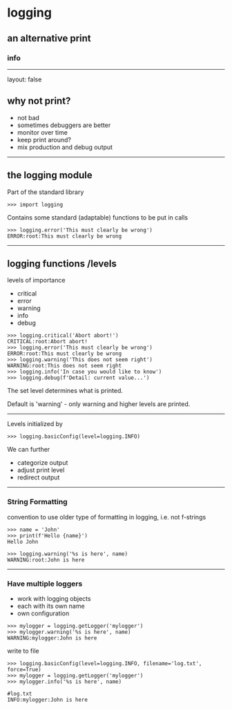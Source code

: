 # logging

## an alternative print

### info


---

layout: false

## why not print?

* not bad
* sometimes debuggers are better
* monitor over time
* keep print around?
* mix production and debug output


---

## the logging module

Part of the standard library

~~~
>>> import logging

~~~

<!--
~~~
>>> import sys
>>> logging.basicConfig(stream=sys.stdout)

~~~
-->

Contains some standard (adaptable) functions to be put in calls

~~~
>>> logging.error('This must clearly be wrong')
ERROR:root:This must clearly be wrong

~~~

---

## logging functions /levels

levels of importance

* critical
* error
* warning
* info
* debug

~~~
>>> logging.critical('Abort abort!')
CRITICAL:root:Abort abort!
>>> logging.error('This must clearly be wrong')
ERROR:root:This must clearly be wrong
>>> logging.warning('This does not seem right')
WARNING:root:This does not seem right
>>> logging.info('In case you would like to know')
>>> logging.debug(f'Detail: current value...')

~~~

The set level determines what is printed. 

Default is 'warning' - only warning
and higher levels are printed.

---

Levels initialized by

~~~
>>> logging.basicConfig(level=logging.INFO)

~~~

We can further

* categorize output
* adjust print level
* redirect output

---

### String Formatting

convention to use older type of formatting in logging, i.e. not f-strings

~~~
>>> name = 'John'
>>> print(f'Hello {name}')
Hello John

~~~


~~~
>>> logging.warning('%s is here', name)
WARNING:root:John is here

~~~

---

### Have multiple loggers

* work with logging objects
* each with its own name
* own configuration

~~~
>>> mylogger = logging.getLogger('mylogger')
>>> mylogger.warning('%s is here', name)
WARNING:mylogger:John is here

~~~

write to file

~~~
>>> logging.basicConfig(level=logging.INFO, filename='log.txt', force=True)
>>> mylogger = logging.getLogger('mylogger')
>>> mylogger.info('%s is here', name)

~~~

    #log.txt
    INFO:mylogger:John is here
